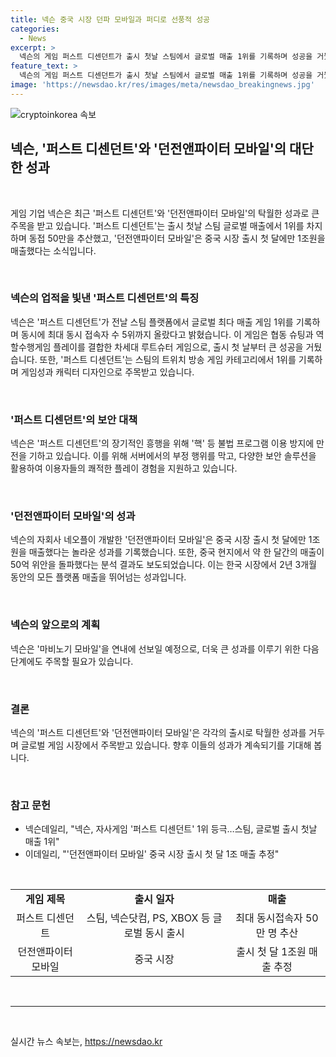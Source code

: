 ```yaml
---
title: 넥슨 중국 시장 던파 모바일과 퍼디로 선풍적 성공
categories:
  - News
excerpt: >
  넥슨의 게임 퍼스트 디센던트가 출시 첫날 스팀에서 글로벌 매출 1위를 기록하며 성공을 거뒀다. 이 게임은 언리얼 엔진 5로 구현된 그래픽과 총기 기반 전투가 특징이며, 협동 슈팅과 역할수행게임을 결합한 차세대 루트슈터 게임이다. 또한, 던전앤파이터 모바일은 중국 시장에서 출시 첫 달에만 1조원의 매출을 올렸으며, 글로벌 모바일 게임 매출 1위에 올랐다. 넥슨은 퍼스트 디센던트와 던전앤파이터 모바일의 성과로 목표였던 연간 매출 4조원에 한 발짝 더 다가서고 있다.
feature_text: >
  넥슨의 게임 퍼스트 디센던트가 출시 첫날 스팀에서 글로벌 매출 1위를 기록하며 성공을 거뒀다. 이 게임은 언리얼 엔진 5로 구현된 그래픽과 총기 기반 전투가 특징이며, 협동 슈팅과 역할수행게임을 결합한 차세대 루트슈터 게임이다. 또한, 던전앤파이터 모바일은 중국 시장에서 출시 첫 달에만 1조원의 매출을 올렸으며, 글로벌 모바일 게임 매출 1위에 올랐다. 넥슨은 퍼스트 디센던트와 던전앤파이터 모바일의 성과로 목표였던 연간 매출 4조원에 한 발짝 더 다가서고 있다.
image: 'https://newsdao.kr/res/images/meta/newsdao_breakingnews.jpg'
---
```


<p><img src="https://newsdao.kr/res/images/meta/newsdao_breakingnews.jpg" alt="cryptoinkorea 속보" /></p>

<h2 data-ke-size="size26">넥슨, '퍼스트 디센던트'와 '던전앤파이터 모바일'의 대단한 성과</h2>

<p data-ke-size="size16">&nbsp;</p>

<p data-ke-size="size16">게임 기업 넥슨은 최근 '퍼스트 디센던트'와 '던전앤파이터 모바일'의 탁월한 성과로 큰 주목을 받고 있습니다. '퍼스트 디센던트'는 출시 첫날 스팀 글로벌 매출에서 1위를 차지하며 동접 50만을 추산했고, '던전앤파이터 모바일'은 중국 시장 출시 첫 달에만 1조원을 매출했다는 소식입니다.</p>

<p data-ke-size="size16">&nbsp;</p>

<h3 data-ke-size="size24">넥슨의 업적을 빛낸 '퍼스트 디센던트'의 특징</h3>

<p data-ke-size="size16">넥슨은 '퍼스트 디센던트'가 전날 스팀 플랫폼에서 글로벌 최다 매출 게임 1위를 기록하며 동시에 최대 동시 접속자 수 5위까지 올랐다고 밝혔습니다. 이 게임은 협동 슈팅과 역할수행게임 플레이를 결합한 차세대 루트슈터 게임으로, 출시 첫 날부터 큰 성공을 거뒀습니다. 또한, '퍼스트 디센던트'는 스팀의 트위치 방송 게임 카테고리에서 1위를 기록하며 게임성과 캐릭터 디자인으로 주목받고 있습니다.</p>

<p data-ke-size="size16">&nbsp;</p>

<h3 data-ke-size="size24">'퍼스트 디센던트'의 보안 대책</h3>

<p data-ke-size="size16">넥슨은 '퍼스트 디센던트'의 장기적인 흥행을 위해 '핵' 등 불법 프로그램 이용 방지에 만전을 기하고 있습니다. 이를 위해 서버에서의 부정 행위를 막고, 다양한 보안 솔루션을 활용하여 이용자들의 쾌적한 플레이 경험을 지원하고 있습니다.</p>

<p data-ke-size="size16">&nbsp;</p>

<h3 data-ke-size="size24">'던전앤파이터 모바일'의 성과</h3>

<p data-ke-size="size16">넥슨의 자회사 네오플이 개발한 '던전앤파이터 모바일'은 중국 시장 출시 첫 달에만 1조원을 매출했다는 놀라운 성과를 기록했습니다. 또한, 중국 현지에서 약 한 달간의 매출이 50억 위안을 돌파했다는 분석 결과도 보도되었습니다. 이는 한국 시장에서 2년 3개월 동안의 모든 플랫폼 매출을 뛰어넘는 성과입니다.</p>

<p data-ke-size="size16">&nbsp;</p>

<h3 data-ke-size="size24">넥슨의 앞으로의 계획</h3>

<p data-ke-size="size16">넥슨은 '마비노기 모바일'을 연내에 선보일 예정으로, 더욱 큰 성과를 이루기 위한 다음 단계에도 주목할 필요가 있습니다.</p>

<p data-ke-size="size16">&nbsp;</p>

<h3 data-ke-size="size24">결론</h3>

<p data-ke-size="size16">넥슨의 '퍼스트 디센던트'와 '던전앤파이터 모바일'은 각각의 출시로 탁월한 성과를 거두며 글로벌 게임 시장에서 주목받고 있습니다. 향후 이들의 성과가 계속되기를 기대해 봅니다.</p>

<p data-ke-size="size16">&nbsp;</p>

<h3 data-ke-size="size24">참고 문헌</h3>

<ul>
    <li>넥슨데일리, "넥슨, 자사게임 '퍼스트 디센던트' 1위 등극…스팀, 글로벌 출시 첫날 매출 1위"</li>
    <li>이데일리, "'던전앤파이터 모바일' 중국 시장 출시 첫 달 1조 매출 추정"</li>
</ul>

<p data-ke-size="size16">&nbsp;</p>

<table>
    <tbody>
        <tr>
            <td style="text-align: center; height: 17px;"><b>게임 제목</b></td>
            <td style="text-align: center; height: 17px;"><b>출시 일자</b></td>
            <td style="text-align: center; height: 17px;"><b>매출</b></td>
        </tr>
        <tr>
            <td style="text-align: center; height: 17px;">퍼스트 디센던트</td>
            <td style="text-align: center; height: 17px;">스팀, 넥슨닷컴, PS, XBOX 등 글로벌 동시 출시</td>
            <td style="text-align: center; height: 17px;">최대 동시접속자 50만 명 추산</td>
        </tr>
        <tr>
            <td style="text-align: center; height: 17px;">던전앤파이터 모바일</td>
            <td style="text-align: center; height: 17px;">중국 시장</td>
            <td style="text-align: center; height: 17px;">출시 첫 달 1조원 매출 추정</td>
        </tr>
    </tbody>
</table>

<p data-ke-size="size16">&nbsp;</p>

<hr class="seperator" />

<p data-ke-size="size16">&nbsp;</p>
실시간 뉴스 속보는, <a href="https://newsdao.kr" rel="dofollow">https://newsdao.kr</a>


